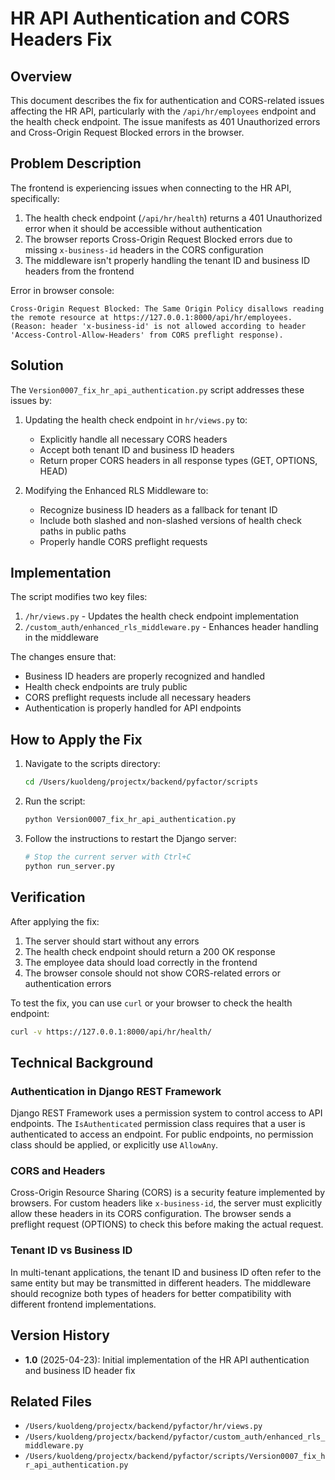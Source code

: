 # HR API Authentication and CORS Headers Fix

## Overview
This document describes the fix for authentication and CORS-related issues affecting the HR API, particularly with the `/api/hr/employees` endpoint and the health check endpoint. The issue manifests as 401 Unauthorized errors and Cross-Origin Request Blocked errors in the browser.

## Problem Description
The frontend is experiencing issues when connecting to the HR API, specifically:

1. The health check endpoint (`/api/hr/health`) returns a 401 Unauthorized error when it should be accessible without authentication
2. The browser reports Cross-Origin Request Blocked errors due to missing `x-business-id` headers in the CORS configuration
3. The middleware isn't properly handling the tenant ID and business ID headers from the frontend

Error in browser console:
```
Cross-Origin Request Blocked: The Same Origin Policy disallows reading the remote resource at https://127.0.0.1:8000/api/hr/employees. (Reason: header 'x-business-id' is not allowed according to header 'Access-Control-Allow-Headers' from CORS preflight response).
```

## Solution
The `Version0007_fix_hr_api_authentication.py` script addresses these issues by:

1. Updating the health check endpoint in `hr/views.py` to:
   - Explicitly handle all necessary CORS headers
   - Accept both tenant ID and business ID headers
   - Return proper CORS headers in all response types (GET, OPTIONS, HEAD)

2. Modifying the Enhanced RLS Middleware to:
   - Recognize business ID headers as a fallback for tenant ID
   - Include both slashed and non-slashed versions of health check paths in public paths
   - Properly handle CORS preflight requests

## Implementation
The script modifies two key files:

1. `/hr/views.py` - Updates the health check endpoint implementation
2. `/custom_auth/enhanced_rls_middleware.py` - Enhances header handling in the middleware

The changes ensure that:
- Business ID headers are properly recognized and handled
- Health check endpoints are truly public
- CORS preflight requests include all necessary headers
- Authentication is properly handled for API endpoints

## How to Apply the Fix

1. Navigate to the scripts directory:
   ```bash
   cd /Users/kuoldeng/projectx/backend/pyfactor/scripts
   ```

2. Run the script:
   ```bash
   python Version0007_fix_hr_api_authentication.py
   ```

3. Follow the instructions to restart the Django server:
   ```bash
   # Stop the current server with Ctrl+C
   python run_server.py
   ```

## Verification
After applying the fix:

1. The server should start without any errors
2. The health check endpoint should return a 200 OK response
3. The employee data should load correctly in the frontend
4. The browser console should not show CORS-related errors or authentication errors

To test the fix, you can use `curl` or your browser to check the health endpoint:
```bash
curl -v https://127.0.0.1:8000/api/hr/health/
```

## Technical Background

### Authentication in Django REST Framework
Django REST Framework uses a permission system to control access to API endpoints. The `IsAuthenticated` permission class requires that a user is authenticated to access an endpoint. For public endpoints, no permission class should be applied, or explicitly use `AllowAny`.

### CORS and Headers
Cross-Origin Resource Sharing (CORS) is a security feature implemented by browsers. For custom headers like `x-business-id`, the server must explicitly allow these headers in its CORS configuration. The browser sends a preflight request (OPTIONS) to check this before making the actual request.

### Tenant ID vs Business ID
In multi-tenant applications, the tenant ID and business ID often refer to the same entity but may be transmitted in different headers. The middleware should recognize both types of headers for better compatibility with different frontend implementations.

## Version History
- **1.0** (2025-04-23): Initial implementation of the HR API authentication and business ID header fix

## Related Files
- `/Users/kuoldeng/projectx/backend/pyfactor/hr/views.py`
- `/Users/kuoldeng/projectx/backend/pyfactor/custom_auth/enhanced_rls_middleware.py`
- `/Users/kuoldeng/projectx/backend/pyfactor/scripts/Version0007_fix_hr_api_authentication.py` 